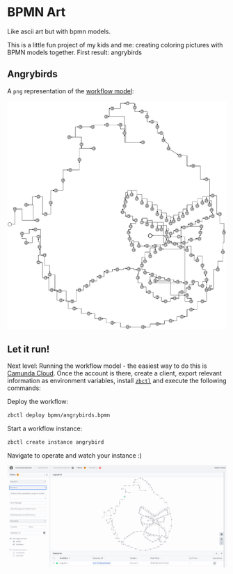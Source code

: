 # BPMN Art

Like ascii art but with bpmn models.

This is a little fun project of my kids and me: creating coloring pictures with BPMN models together. First result: angrybirds

## Angrybirds

A `png` representation of the [workflow model](bpmn/angrybirds.bpmn):

![angrybirds](bpmn/angrybirds.png)

## Let it run!

Next level: Running the workflow model - the easiest way to do this is [Camunda Cloud](https://camunda.io/). Once the account is there, create a client, export relevant information as environment variables, install [`zbctl`](https://www.npmjs.com/package/zbctl) and execute the following commands:

Deploy the workflow:

```bash
zbctl deploy bpmn/angrybirds.bpmn
```

Start a workflow instance:

```bash
zbctl create instance angrybird
```

Navigate to operate and watch your instance :)

![angrybirds in operate](bpmn/angrybirds-operate.png)

